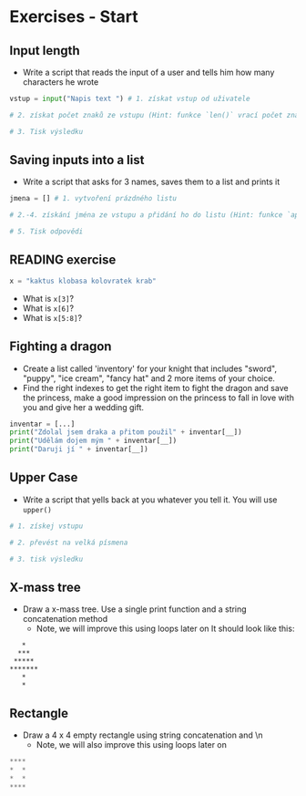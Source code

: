 # Exercises - Start

## Input length
* Write a script that reads the input of a user and tells him how many characters he wrote


```python
vstup = input("Napis text ") # 1. získat vstup od uživatele

# 2. získat počet znaků ze vstupu (Hint: funkce `len()` vrací počet znaků)

# 3. Tisk výsledku
```

## Saving inputs into a list
* Write a script that asks for 3 names, saves them to a list and prints it

```python
jmena = [] # 1. vytvoření prázdného listu

# 2.-4. získání jména ze vstupu a přidání ho do listu (Hint: funkce `append()`)

# 5. Tisk odpovědi

```

## READING exercise
```python
x = "kaktus klobasa kolovratek krab"
```
* What is `x[3]`?
* What is `x[6]`?
* What is `x[5:8]`?


## Fighting a dragon
* Create a list called 'inventory' for your knight that includes "sword", "puppy", "ice cream", "fancy hat" and 2 more items of your choice.
* Find the right indexes to get the right item to fight the dragon and save the princess, make a good impression on the princess to fall in love with you and give her a wedding gift.
```python
inventar = [...]
print("Zdolal jsem draka a přitom použil" + inventar[__])
print("Udělám dojem mým " + inventar[__])
print("Daruji jí " + inventar[__])
```

## Upper Case
* Write a script that yells back at you whatever you tell it. You will use `upper()`

```python
# 1. získej vstupu

# 2. převést na velká písmena

# 3. tisk výsledku

```

## X-mass tree
* Draw a x-mass tree. Use a single print function and a string concatenation method
  * Note, we will improve this using loops later on
It should look like this:

```
   *
  ***
 *****
*******
   *
   *
```


## Rectangle
* Draw a 4 x 4 empty rectangle using string concatenation and \n
  * Note, we will also improve this using loops later on

```python
****
*  *
*  *
****
```
